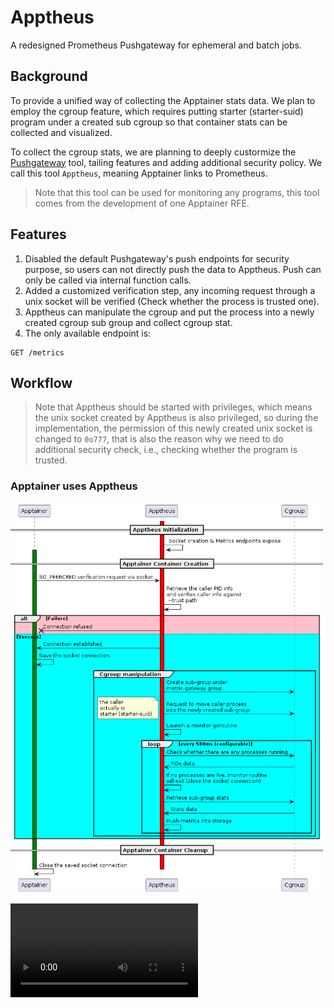 # Apptheus

A redesigned Prometheus Pushgateway for ephemeral and batch jobs.

## Background
To provide a unified way of collecting the Apptainer stats data. We plan to employ the cgroup feature, which requires putting starter (starter-suid) program under a created
sub cgroup so that container stats can be collected and visualized.

To collect the cgroup stats, we are planning to deeply custormize the [Pushgateway](https://github.com/jasonyangshadow/apptheus) tool, tailing features and adding additional security policy. We call this tool `Apptheus`, meaning Apptainer links to Prometheus.

> Note that this tool can be used for monitoring any programs, this tool comes from the development of one Apptainer RFE.

## Features
1. Disabled the default Pushgateway's push endpoints for security purpose, so users can not directly push the data to Apptheus. Push can only be called via internal function calls.
2. Added a customized verification step, any incoming request through a unix socket will be verified (Check whether the process is trusted one).
3. Apptheus can manipulate the cgroup and put the process into a newly created cgroup sub group and collect cgroup stat.
4. The only available endpoint is:
```
GET /metrics
```

## Workflow

> Note that Apptheus should be started with privileges, which means the unix socket created by Apptheus is also privileged, so during the implementation, the permission of this newly created unix socket is changed to `0o777`, that is also the reason why we need to do additional security check, i.e., checking whether the program is trusted.

### Apptainer uses Apptheus
![workflow](doc/apptainer.png)

<video src="doc/apptainer.mp4"></video>